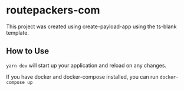 # routepackers-com

This project was created using create-payload-app using the ts-blank template.

## How to Use

`yarn dev` will start up your application and reload on any changes.

If you have docker and docker-compose installed, you can run `docker-compose up`
